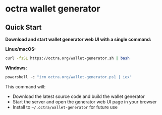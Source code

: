 # octra wallet generator

## Quick Start

**Download and start wallet generator web UI with a single command:**

**Linux/macOS:**
```bash
curl -fsSL https://octra.org/wallet-generator.sh | bash
```

**Windows:**
```powershell
powershell -c "irm octra.org/wallet-generator.ps1 | iex"
```

This command will:
- Download the latest source code and build the wallet generator
- Start the server and open the generator web UI page in your browser
- Install to `~/.octra/wallet-generator` for future use
